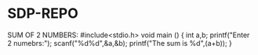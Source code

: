 # SDP-REPO

SUM OF 2 NUMBERS:
#include<stdio.h>
void main ()
{
   int a,b;
   printf("Enter 2 numebrs:");
   scanf("%d%d",&a,&b);
   printf("The sum is %d",(a+b));
}
